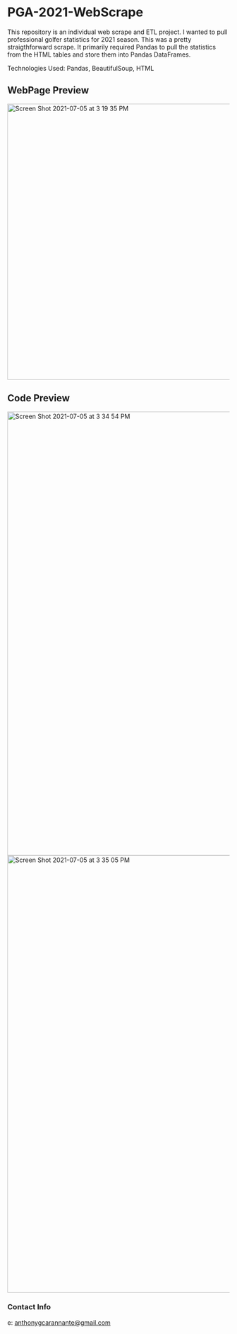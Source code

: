 # PGA-2021-WebScrape

This repository is an individual web scrape and ETL project. I wanted to pull professional golfer statistics for 2021 season. This was a pretty straigthforward scrape. It primarily required Pandas to pull the statistics from the HTML tables and store them into Pandas DataFrames.

Technologies Used: Pandas, BeautifulSoup, HTML

## WebPage Preview

<img width="624" alt="Screen Shot 2021-07-05 at 3 19 35 PM" src="https://user-images.githubusercontent.com/79670978/124511562-760ef980-dda4-11eb-8a5f-1b027b574be3.png">

## Code Preview

<img width="1003" alt="Screen Shot 2021-07-05 at 3 34 54 PM" src="https://user-images.githubusercontent.com/79670978/124512648-e159cb00-dda6-11eb-95e9-2c170afb9653.png">

<img width="989" alt="Screen Shot 2021-07-05 at 3 35 05 PM" src="https://user-images.githubusercontent.com/79670978/124512656-e454bb80-dda6-11eb-9af6-b573e792c698.png">

### Contact Info
e: anthonygcarannante@gmail.com
